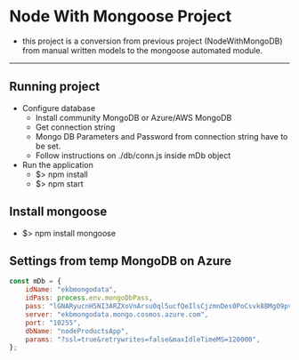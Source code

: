 # Node With Mongoose Project

- this project is a conversion from previous project (NodeWithMongoDB)
  from manual written models to the mongoose automated module.

---

## Running project

- Configure database
  - Install community MongoDB or Azure/AWS MongoDB
  - Get connection string
  - Mongo DB Parameters and Password from connection string have to be set.
  - Follow instructions on ./db/conn.js inside mDb object
- Run the application
  - $> npm install
  - $> npm start

## Install mongoose

- $> npm install mongoose

## Settings from temp MongoDB on Azure

```Node.js
const mDb = {
    idName: "ekbmongodata",
    idPass: process.env.mongoDbPass,
    pass: "lGNARyucnH5NI3ARZXoVnArsu0ql5ucfQeIlsCjzmnDes0PoCsvk8BMgO9pvjbpUaW0Gm0hGpxiOACDbcbSNuQ==",
    server: "ekbmongodata.mongo.cosmos.azure.com",
    port: "10255",
    dbName: "nodeProductsApp",
    params: "?ssl=true&retrywrites=false&maxIdleTimeMS=120000",
};
```
